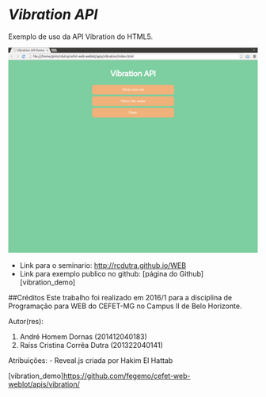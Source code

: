 # _Vibration API_

Exemplo de uso da API Vibration do HTML5.

![](vibration.png)
- Link para o seminario: http://rcdutra.github.io/WEB
- Link para exemplo publico no github: [página do Github][vibration_demo]

##Créditos
Este trabalho foi realizado em 2016/1 para a disciplina de Programação para WEB do CEFET-MG no Campus II de Belo Horizonte.

Autor(res):
   1. André Homem Dornas (201412040183)
   2. Raíss Cristina Corrêa Dutra (201322040141)

Atribuições: 
    - Reveal.js criada por Hakim El Hattab

[vibration_demo]https://github.com/fegemo/cefet-web-weblot/apis/vibration/
